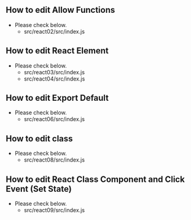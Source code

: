 ## How to edit Allow Functions
* Please check below.
  * src/react02/src/index.js

## How to edit React Element
* Please check below.
  * src/react03/src/index.js
  * src/react04/src/index.js

## How to edit Export Default
* Please check below.
  * src/react06/src/index.js

## How to edit class
* Please check below.
  * src/react08/src/index.js

## How to edit React Class Component and Click Event (Set State)
* Please check below.
  * src/react09/src/index.js
